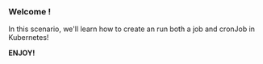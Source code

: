 
<br>

### Welcome !

In this scenario, we'll learn how to create an run both a job and cronJob in Kubernetes!

**ENJOY!**
